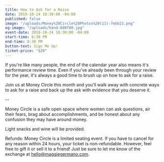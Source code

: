 ```yaml
---
title: How to Ask for a Raise
date: 2018-10-24 18:30:00 -04:00
published: false
image: "/uploads/Money%20Circle%20Photos%20(11)-7ebb21.png"
og-image: "/uploads/hand-680f80.jpg"
event-date: 2018-10-24 18:30:00 -04:00
start-time: 6:30 PM
end-time: 8:30 PM
button-text: Sign Me Up!
ticket-price: "$20"
---
```


If you're like many people, the end of the calendar year also means it's performance review time. Even if you've already been through your review for the year, it's always a good time to brush up on how to ask for a raise. 

Join us at Money Circle this month and you'll walk away with concrete ways to ask for a raise and back up the ask with evidence that you deserve it. 

--

Money Circle is a safe open space where women can ask questions, air their fears, brag about accomplishments, and be honest about any confusion they may have around money.

Light snacks and wine will be provided.

Refunds: Money Circle is a limited seating event. If you have to cancel for any reason within 24 hours, your ticket is non-refundable. However, feel free to gift it or sell it to a friend! Just be sure to let me know of the exchange at [hello@maggiegermano.com](mailto:hello@maggiegermano.com).